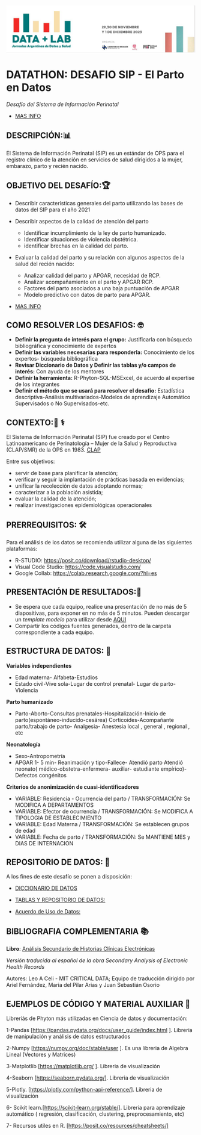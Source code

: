 ![LOGO DATATHON BA 2023 ICO](Banner.datathon.JPG)

# DATATHON: DESAFIO SIP - El Parto en Datos
*Desafío del Sistema de Información Perinatal*
+ [MAS INFO](https://docs.google.com/document/d/1LQYWznqznqEr6SOr2KeE9AnDkt6unW239ZaOy1tNshQ/edit#heading=h.mdx9b8m4o8bo)

## DESCRIPCIÓN:📊
El Sistema de Información Perinatal (SIP) es un estándar de OPS para el registro clínico de la atención en servicios de salud dirigidos a la mujer, embarazo, parto y recién nacido. 
 
## OBJETIVO DEL DESAFÍO:🏆
+ Describir características generales del parto utilizando las bases de datos del SIP para el año 2021

+ Describir aspectos de la calidad de atención del parto
  - Identificar incumplimiento de la ley de parto humanizado.
  - Identificar situaciones de violencia obstétrica. 
  - identificar brechas en la calidad del parto.

+ Evaluar la calidad del parto y su relación con algunos aspectos de la salud del recién nacido:
  - Analizar calidad del parto y APGAR, necesidad de RCP.
  - Analizar acompañamiento en el parto y APGAR RCP.
  - Factores del parto asociados a una baja puntuación de APGAR
  - Modelo predictivo con datos de parto para APGAR.

+ [MAS INFO](https://docs.google.com/document/d/1LQYWznqznqEr6SOr2KeE9AnDkt6unW239ZaOy1tNshQ/edit#heading=h.mdx9b8m4o8bo)

## COMO RESOLVER LOS DESAFIOS:  :nerd_face:
+ **Definir la pregunta de interés para el grupo:** Justificarla con búsqueda bibliográfica y conocimiento de expertos
+ **Definir las variables necesarias para responderla:** Conocimiento de los expertos- búsqueda bibliográfica
+ **Revisar Diccionario de Datos y Definir las tablas y/o campos de interés:** Con ayuda de los mentores
+ **Definir la herramienta:** R-Phyton-SQL-MSExcel, de acuerdo al expertise de los integrantes
+ **Definir el método que se usará para resolver el desafío:** Estadística descriptiva-Análisis multivariados-Modelos de aprendizaje Automático Supervisados o No Supervisados-etc.

## CONTEXTO:🏥 ⚕️
El Sistema de Información Perinatal (SIP) fue creado por el Centro Latinoamericano de Perinatología – Mujer de la Salud y Reproductiva (CLAP/SMR) de la OPS en 1983.
[CLAP](https://www.paho.org/es/clap)

Entre sus objetivos:

+ servir de base para planificar la atención;
+ verificar y seguir la implantación de prácticas basada en evidencias;
+ unificar la recolección de datos adoptando normas;
+ caracterizar a la población asistida;
+ evaluar la calidad de la atención;
+ realizar investigaciones epidemiológicas operacionales

## PRERREQUISITOS: :hammer_and_wrench:
Para el análisis de los datos se recomienda utilizar alguna de las siguientes plataformas:
+ R-STUDIO:  https://posit.co/download/rstudio-desktop/
+ Visual Code Studio: https://code.visualstudio.com/
+ Google Collab: https://colab.research.google.com/?hl=es

## PRESENTACIÓN DE RESULTADOS:📑
+ Se espera que cada equipo, realice una presentación de no más de 5 diapositivas, para exponer en no más de 5 minutos. Pueden descargar un *template modelo* para utilizar desde [AQUI](https://docs.google.com/presentation/d/1ifhpMzLD_AxdloG18gg8UqpvwOgekhl-/)
+ Compartir los códigos fuentes generados, dentro de la carpeta correspondiente a cada equipo. 

## ESTRUCTURA DE DATOS: :card_index:
**Variables independientes**
+ Edad materna- Alfabeta-Estudios
+ Estado civil-Vive sola-Lugar de control prenatal- Lugar de parto-Violencia

**Parto humanizado**
+ Parto-Aborto-Consultas prenatales-Hospitalización-Inicio de parto(espontáneo-inducido-cesárea) Corticoides-Acompañante parto/trabajo de parto- Analgesia- Anestesia local , general , regional , etc

**Neonatología**
+ Sexo-Antropometría
+ APGAR 1- 5 min- Reanimación y tipo-Fallece- Atendió parto    Atendió neonato( médico-obstetra-enfermera- auxiliar- estudiante empírico)- Defectos congénitos

**Criterios de anonimización de cuasi-identificadores**
+ VARIABLE: Residencia - Ocurrencia del parto / TRANSFORMACIÓN: Se MODIFICA A DEPARTAMENTOS
+ VARIABLE: Efector de ocurrencia / TRANSFORMACIÓN: Se MODIFICA A TIPOLOGIA DE ESTABLECIMIENTO
+ VARIABLE: Edad Materna / TRANSFORMACIÓN: Se establecen grupos de edad
+ VARIABLE: Fecha de parto / TRANSFORMACIÓN: Se MANTIENE MES y DIAS DE INTERNACION

## REPOSITORIO DE DATOS: 📁
A los fines de este desafío se ponen a disposición:
+ [DICCIONARIO DE DATOS](https://docs.google.com/document/d/1LQYWznqznqEr6SOr2KeE9AnDkt6unW239ZaOy1tNshQ/edit#heading=h.mdx9b8m4o8bo)

+ [TABLAS Y REPOSITORIO DE DATOS:](https://drive.google.com/file/d/1UzORQT1C6jnmzCXtDAYgmuLcCUQp46H1/view)

+ [Acuerdo de Uso de Datos:](https://docs.google.com/document/d/1MDfF8Ew9lH8LbKyA7DTjGl9ZMKyBvKxB/edit)

## BIBLIOGRAFIA COMPLEMENTARIA 📚

**Libro**:  [Análisis Secundario de Historias Clínicas Electrónicas](https://www.hardineros.ar/analisis-secundario-de-historias-clinicas-electronicas)

*Versión traducida al español de la obra Secondary Analysis of Electronic Health Records*

Autores: Leo A Celi - MIT CRITICAL DATA; Equipo de traducción dirigido por Ariel Fernández, Maria del Pilar Arias y Juan Sebastián Osorio

## EJEMPLOS DE CÓDIGO Y MATERIAL AUXILIAR 🧰

Libreriás de Phyton más utilizadas en Ciencia de datos y documentación: 

1-Pandas [https://pandas.pydata.org/docs/user_guide/index.html ]. Libreria de manipulación y análisis de datos estructurados

2-Numpy [https://numpy.org/doc/stable/user ]. Es una libreria de Algebra Lineal (Vectores y Matrices)

3-Matplotlib [https://matplotlib.org/ ]. Libreria de visualización

4-Seaborn [https://seaborn.pydata.org/]. Libreria de visualización

5-Plotly. [https://plotly.com/python-api-reference/]. Libreria de visualización

6- Scikit learn.[https://scikit-learn.org/stable/]. Libreria para aprendizaje automático ( regresión, clasificación, clustering, preprocesamiento, etc)

7- Recursos utiles en R. [https://posit.co/resources/cheatsheets/]
